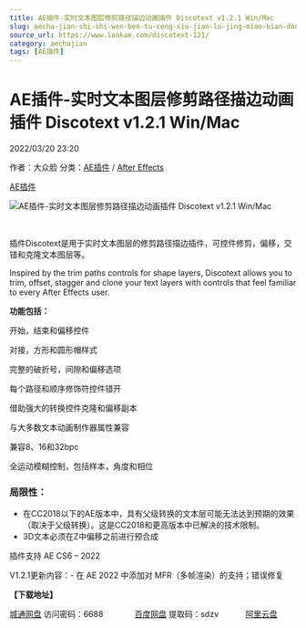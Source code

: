 ```yaml
---
title: AE插件-实时文本图层修剪路径描边动画插件 Discotext v1.2.1 Win/Mac
slug: aecha-jian-shi-shi-wen-ben-tu-ceng-xiu-jian-lu-jing-miao-bian-dong-hua-cha-jian-discotext-v1-2-1-win-mac
source_url: https://www.lookae.com/discotext-121/
category: aechajian
tags: [AE插件]
---
```

# AE插件-实时文本图层修剪路径描边动画插件 Discotext v1.2.1 Win/Mac

2022/03/20 23:20

作者：大众脸
分类：[AE插件](https://www.lookae.com/after-effects/aechajian/) / [After Effects](https://www.lookae.com/after-effects/)

[AE插件](https://www.lookae.com/tag/ae%e6%8f%92%e4%bb%b6/)

![AE插件-实时文本图层修剪路径描边动画插件 Discotext v1.2.1 Win/Mac](https://www.lookae.com/wp-content/uploads/2019/12/Discotext-.jpg "AE插件-实时文本图层修剪路径描边动画插件 Discotext v1.2.1 Win/Mac-LookAE.com")

﻿

插件Discotext是用于实时文本图层的修剪路径描边插件，可控件修剪，偏移，交错和克隆文本图层等。

Inspired by the trim paths controls for shape layers, Discotext allows you to trim, offset, stagger and clone your text layers with controls that feel familiar to every After Effects user.

**功能包括：**

开始，结束和偏移控件

对接，方形和圆形帽样式

完整的破折号，间隙和偏移选项

每个路径和顺序修饰符控件错开

借助强大的转换控件克隆和偏移副本

与大多数文本动画制作器属性兼容

兼容8、16和32bpc

全运动模糊控制，包括样本，角度和相位

### 局限性：

* 在CC2018以下的AE版本中，具有父级转换的文本层可能无法达到预期的效果（取决于父级转换）。这是CC2018和更高版本中已解决的技术限制。
* 3D文本必须在Z中偏移之前进行预合成

插件支持 AE CS6 – 2022

V1.2.1更新内容：- 在 AE 2022 中添加对 MFR（多帧渲染）的支持；错误修复

**【下载地址】**

[城通网盘](https://url70.ctfile.com/f/2827370-556966942-c36827) 访问密码：6688              [百度网盘](https://pan.baidu.com/s/1udpVqw_OwUIi1sdd3qHLWw?pwd=sdzv) 提取码：sdzv            [阿里云盘](https://www.aliyundrive.com/s/7L7VF1iSnVn)
